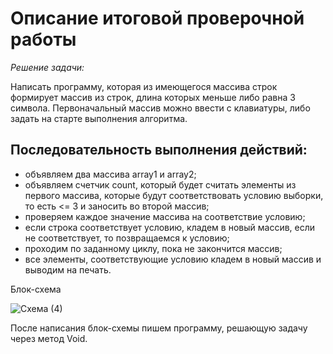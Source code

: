 # Описание итоговой проверочной работы
*Решение задачи:*

Написать программу, которая из имеющегося массива строк формирует массив из строк, длина которых меньше либо равна 3 символа.
Первоначальный массив можно ввести с клавиатуры, 
либо задать на старте выполнения алгоритма.

## Последовательность выполнения действий:

- объявляем два массива array1 и array2;
- объявляем счетчик count, который будет считать элементы
из первого массива, которые будут соответствовать условию выборки, 
то есть <= 3 и заносить во второй массив;
- проверяем каждое значение массива на соответствие условию;
- если строка соответствует условию, кладем в новый массив, 
если не соответствует, то позвращаемся к условию;
- проходим по заданному циклу, пока не закончится массив;
- все элементы, соответствующие условию кладем в новый массив и выводим на печать.

Блок-схема

![Схема (4)](https://user-images.githubusercontent.com/116726308/209438120-4b2a08bd-56e6-47c1-9f35-0a2d3df221bc.png)

После написания блок-схемы пишем программу, решающую задачу через метод Void.